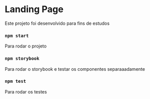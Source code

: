 # Landing Page

Este projeto foi desenvolvido para fins de estudos

### `npm start`

Para rodar o projeto

### `npm storybook`
Para rodar o storybook e testar os componentes separaaadamente

### `npm test`

Para rodar os testes


